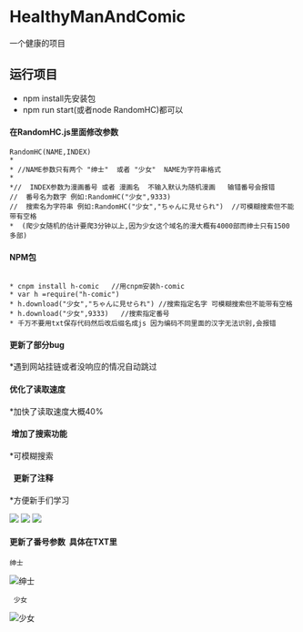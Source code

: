 # HealthyManAndComic
一个健康的项目

## 运行项目
* npm install先安装包
* npm  run start(或者node  RandomHC)都可以

#### 在RandomHC.js里面修改参数
```
RandomHC(NAME,INDEX)
*
* //NAME参数只有两个 "绅士"  或者 "少女"  NAME为字符串格式
*
*//  INDEX参数为漫画番号 或者 漫画名  不输入默认为随机漫画   输错番号会报错
//  番号名为数字 例如:RandomHC("少女",9333)              
//  搜索名为字符串 例如:RandomHC("少女","ちゃんに見せられ")  //可模糊搜索但不能带有空格
*  (爬少女随机的估计要爬3分钟以上,因为少女这个域名的漫大概有4000部而绅士只有1500多部)
```
#### NPM包
```

* cnpm install h-comic   //用cnpm安装h-comic
* var h =require("h-comic")
* h.download("少女","ちゃんに見せられ") //搜索指定名字 可模糊搜索但不能带有空格
* h.download("少女",9333)   //搜索指定番号
* 千万不要用txt保存代码然后改后缀名成js 因为编码不同里面的汉字无法识别,会报错

```

#### 更新了部分bug  
*遇到网站挂链或者没响应的情况自动跳过
#### 优化了读取速度
*加快了读取速度大概40%
####  增加了搜索功能
*可模糊搜索
####   更新了注释
*方便新手们学习 




![](https://github.com/ResJay/HealthyManAndComic/blob/master/%E6%8F%8F%E8%BF%B0%E5%9B%BE%E7%89%87/%E6%B3%A8%E9%87%8A.png?raw=true)
![](https://github.com/ResJay/HealthyManAndComic/blob/master/%E6%8F%8F%E8%BF%B0%E5%9B%BE%E7%89%87/QQ%E6%88%AA%E5%9B%BE20170627041039.png?raw=true)
![](https://github.com/ResJay/HealthyManAndComic/blob/master/%E6%8F%8F%E8%BF%B0%E5%9B%BE%E7%89%87/QQ%E6%88%AA%E5%9B%BE20170626081959.png?raw=true)
#### 更新了番号参数  具体在TXT里
```
绅士
```
![绅士](https://github.com/ResJay/HealthyManAndComic/blob/master/%E6%8F%8F%E8%BF%B0%E5%9B%BE%E7%89%87/QQ%E6%88%AA%E5%9B%BE20170627005348.png?raw=true) 
```
 少女
```
![少女](https://github.com/ResJay/HealthyManAndComic/blob/master/%E6%8F%8F%E8%BF%B0%E5%9B%BE%E7%89%87/QQ%E6%88%AA%E5%9B%BE20170627005357.png?raw=true)

